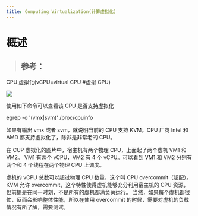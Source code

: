 ```yaml
---
title: Computing Virtualization(计算虚拟化)
---
```


# 概述

> ## 参考：

CPU 虚拟化(vCPU=virtual CPU #虚拟 CPU)

![](https://notes-learning.oss-cn-beijing.aliyuncs.com/gd8p4x/1616124392775-cccdd43b-0f21-4877-8c78-c4d6c7352728.png)

使用如下命令可以查看该 CPU 是否支持虚拟化

egrep -o '(vmx|svm)' /proc/cpuinfo

如果有输出 vmx 或者 svm，就说明当前的 CPU 支持 KVM。CPU 厂商 Intel 和 AMD 都支持虚拟化了，除非是非常老的 CPU。

在 CUP 虚拟化的图片中，宿主机有两个物理 CPU，上面起了两个虚机 VM1 和 VM2。 VM1 有两个 vCPU，VM2 有 4 个 vCPU。可以看到 VM1 和 VM2 分别有两个和 4 个线程在两个物理 CPU 上调度。

虚机的 vCPU 总数可以超过物理 CPU 数量，这个叫 CPU overcommit（超配）。 KVM 允许 overcommit，这个特性使得虚机能够充分利用宿主机的 CPU 资源，但前提是在同一时刻，不是所有的虚机都满负荷运行。 当然，如果每个虚机都很忙，反而会影响整体性能，所以在使用 overcommit 的时候，需要对虚机的负载情况有所了解，需要测试。
